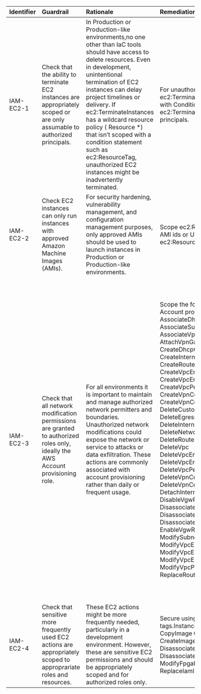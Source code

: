 | Identifier   | Guardrail                                                                                                                        | Rationale                                                                                                                                                                                                                                                                                                                                                                                                                             | Remediation                                                                                                                                                                                                                                                                                                                                                                                                                                                                                                                                                                                                                                                                                                                                                                                                                                                                                                                                                                                                                                                                                                                                                                                                                                                       | References                                                                                                                                                                                                                                                                           | Policy   | IAM Actions                                                                                                                                                                                                                                                                                                                                                                                                                                                                                                                                                                                                                                                                                                                                                                                                                                                                                                                                                                                                                                                                                                                                                                                                                                                                                                                                                                                                                                                                                                                                                             |
|:-------------|:---------------------------------------------------------------------------------------------------------------------------------|:--------------------------------------------------------------------------------------------------------------------------------------------------------------------------------------------------------------------------------------------------------------------------------------------------------------------------------------------------------------------------------------------------------------------------------------|:------------------------------------------------------------------------------------------------------------------------------------------------------------------------------------------------------------------------------------------------------------------------------------------------------------------------------------------------------------------------------------------------------------------------------------------------------------------------------------------------------------------------------------------------------------------------------------------------------------------------------------------------------------------------------------------------------------------------------------------------------------------------------------------------------------------------------------------------------------------------------------------------------------------------------------------------------------------------------------------------------------------------------------------------------------------------------------------------------------------------------------------------------------------------------------------------------------------------------------------------------------------|:-------------------------------------------------------------------------------------------------------------------------------------------------------------------------------------------------------------------------------------------------------------------------------------|:---------|:------------------------------------------------------------------------------------------------------------------------------------------------------------------------------------------------------------------------------------------------------------------------------------------------------------------------------------------------------------------------------------------------------------------------------------------------------------------------------------------------------------------------------------------------------------------------------------------------------------------------------------------------------------------------------------------------------------------------------------------------------------------------------------------------------------------------------------------------------------------------------------------------------------------------------------------------------------------------------------------------------------------------------------------------------------------------------------------------------------------------------------------------------------------------------------------------------------------------------------------------------------------------------------------------------------------------------------------------------------------------------------------------------------------------------------------------------------------------------------------------------------------------------------------------------------------------|
| IAM-EC2-1    | Check that the ability to terminate EC2 instances are appropriately scoped or are only assumable to authorized principals.       | In Production or Production-like environments,no one other than IaC tools should have access to delete resources. Even in development, unintentional termination of EC2 instances can delay project timelines or delivery. If ec2:TerminateInstances has a wildcard resource policy ( Resource *) that isn’t scoped with a condition statement such as ec2:ResourceTag, unauthorized EC2 instances might be inadvertently terminated. | For unauthorized principals, either remove ec2:TerminateInstances or appropriately scope with Condition keys. Remove ec2:TerminateIntances for unauthorized principals.                                                                                                                                                                                                                                                                                                                                                                                                                                                                                                                                                                                                                                                                                                                                                                                                                                                                                                                                                                                                                                                                                           | nan                                                                                                                                                                                                                                                                                  | IAM      | ec2:TerminateInstances                                                                                                                                                                                                                                                                                                                                                                                                                                                                                                                                                                                                                                                                                                                                                                                                                                                                                                                                                                                                                                                                                                                                                                                                                                                                                                                                                                                                                                                                                                                                                  |
| IAM-EC2-2    | Check EC2 instances can only run instances with approved Amazon Machine Images (AMIs).                                           | For security hardening, vulnerability management, and configuration management purposes, only approved AMIs should be used to launch instances in Production or Production-like environments.                                                                                                                                                                                                                                         | Scope ec2:RunInstances resources to approved AMI ids or Use Condition tag with ec2:ResourceTag                                                                                                                                                                                                                                                                                                                                                                                                                                                                                                                                                                                                                                                                                                                                                                                                                                                                                                                                                                                                                                                                                                                                                                    | https://aws.amazon.com/premiumsupport/knowledge-center/restrict-launch-tagged-ami/ https://aws.amazon.com/blogs/aws/amazon-ec2-resource-level-permissions-for-runinstances/ https://docs.aws.amazon.com/IAM/latest/UserGuide/list_amazonec2.html#amazonec2-ec2_ResourceTag___TagKey_ | IAM      | ec2:RunInstances                                                                                                                                                                                                                                                                                                                                                                                                                                                                                                                                                                                                                                                                                                                                                                                                                                                                                                                                                                                                                                                                                                                                                                                                                                                                                                                                                                                                                                                                                                                                                        |
| IAM-EC2-3    | Check that all network modification permissions are granted to authorized roles only, ideally the AWS Account provisioning role. | For all environments it is important to maintain and manage authorized network permitters and boundaries. Unauthorized network modifications could expose the network or service to attacks or data exfiltration. These actions are commonly associated with account provisioning rather than daily or frequent usage.                                                                                                                | Scope the following Actions only to the AWS Account provisioning role. AssociateDhcpOptions AssociateRouteTable AssociateSubnetCidrBlock AssociateVpcCidrBlock AttachInternetGateway AttachVpnGateway CreateCustomerGateway CreateDhcpOptions CreateInstanceExportTask CreateInternetGateway CreateRoute CreateRouteTable CreateSubnet CreateVpc CreateVpcEndpoint CreateVpcEndpointServiceConfiguration CreateVpcPeeringConnection CreateVpnConnection CreateVpnConnectionRoute CreateVpnGateway DeleteCustomerGateway DeleteDhcpOptions DeleteEgressOnlyInternetGateway DeleteInternetGateway DeleteNatGateway DeleteNetworkAcl DeleteNetworkAclEntry DeleteRoute DeleteRouteTable DeleteSubnet DeleteVpc DeleteVpcEndpointServiceConfigurations DeleteVpcEndpoints DeleteVpcPeeringConnection DeleteVpnConnection DeleteVpnConnectionRoute DeleteVpnGateway DetachInternetGateway DetachVpnGateway DisableVgwRoutePropagation DisassociateRouteTable DisassociateSubnetCidrBlock DisassociateVpcCidrBlock EnableVgwRoutePropagation ModifySubnetAttribute ModifyVpcAttribute ModifyVpcEndpoint ModifyVpcEndpointServiceConfiguration ModifyVpcEndpointServicePermissions ModifyVpcPeeringConnectionOptionsconnection ReplaceRoute ReplaceRouteTableAssociation | https://docs.aws.amazon.com/AWSEC2/latest/APIReference/API_Operations.html                                                                                                                                                                                                           | IAM      | ['ec2:AssociateDhcpOptions', 'ec2:AssociateRouteTable', 'ec2:AssociateSubnetCidrBlock', 'ec2:AssociateVpcCidrBlock', 'ec2:AttachInternetGateway', 'ec2:AttachVpnGateway', 'ec2:CreateCustomerGateway', 'ec2:CreateDhcpOptions', 'ec2:CreateInstanceExportTask', 'ec2:CreateInternetGateway', 'ec2:CreateRoute', 'ec2:CreateRouteTable', 'ec2:CreateSubnet', 'ec2:CreateVpc', 'ec2:CreateVpcEndpoint', 'ec2:CreateVpcEndpointServiceConfiguration', 'ec2:CreateVpcPeeringConnection', 'ec2:CreateVpnConnection', 'ec2:CreateVpnConnectionRoute', 'ec2:CreateVpnGateway', 'ec2:DeleteCustomerGateway', 'ec2:DeleteDhcpOptions', 'ec2:DeleteEgressOnlyInternetGateway', 'ec2:DeleteInternetGateway', 'ec2:DeleteNatGateway', 'ec2:DeleteNetworkAcl', 'ec2:DeleteNetworkAclEntry', 'ec2:DeleteRoute', 'ec2:DeleteRouteTable', 'ec2:DeleteSubnet', 'ec2:DeleteVpc', 'ec2:DeleteVpcEndpointServiceConfigurations', 'ec2:DeleteVpcEndpoints', 'ec2:DeleteVpcPeeringConnection', 'ec2:DeleteVpnConnection', 'ec2:DeleteVpnConnectionRoute', 'ec2:DeleteVpnGateway', 'ec2:DetachInternetGateway', 'ec2:DetachVpnGateway', 'ec2:DisableVgwRoutePropagation', 'ec2:DisassociateRouteTable', 'ec2:DisassociateSubnetCidrBlock', 'ec2:DisassociateVpcCidrBlock', 'ec2:EnableVgwRoutePropagation', 'ec2:ModifySubnetAttribute', 'ec2:ModifyVpcAttribute', 'ec2:ModifyVpcEndpoint', 'ec2:ModifyVpcEndpointServiceConfiguration', 'ec2:ModifyVpcEndpointServicePermissions', 'ec2:ModifyVpcPeeringConnectionOptionsconnection', 'ec2:ReplaceRoute', 'ec2:ReplaceRouteTableAssociation'] |
| IAM-EC2-4    | Check that sensitive more frequently used EC2 actions are appropriately scoped to approprariate roles and resources.             | These EC2 actions might be more frequently needed, particularly in a development environment. However, these are sensitive EC2 permissions and should be appropriately scoped and for authorized roles only.                                                                                                                                                                                                                          | Secure using IAM condition statements and tags.InstanceSecurityGroup AttachVolume CopyImage CopyFpgaImage CreateFpgaImage CreateImage DeleteFpgaImage DeregisterImage DisassociateAddress DisassociateIamInstanceProfile ModifyFpgaImageAttribute ModifyImageAttribute ReplaceIamInstanceProfileAssociation                                                                                                                                                                                                                                                                                                                                                                                                                                                                                                                                                                                                                                                                                                                                                                                                                                                                                                                                                       | https://docs.aws.amazon.com/IAM/latest/UserGuide/list_amazonec2.html#amazonec2-policy-keys https://docs.aws.amazon.com/AWSEC2/latest/APIReference/API_Operations.html                                                                                                                |          | ['ec2:InstanceSecurityGroup', 'ec2:AttachVolume', 'ec2:CopyImage', 'ec2:CopyFpgaImage', 'ec2:CreateFpgaImage', 'ec2:CreateImage', 'ec2:DeleteFpgaImage', 'ec2:DeregisterImage', 'ec2:DisassociateAddress', 'ec2:DisassociateIamInstanceProfile', 'ec2:ModifyFpgaImageAttribute', 'ec2:ModifyImageAttribute', 'ec2:ReplaceIamInstanceProfileAssociation']                                                                                                                                                                                                                                                                                                                                                                                                                                                                                                                                                                                                                                                                                                                                                                                                                                                                                                                                                                                                                                                                                                                                                                                                                |